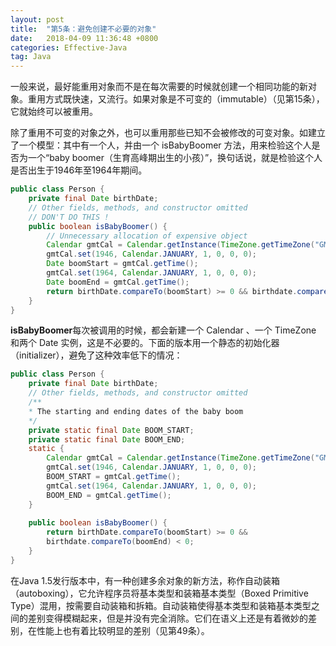 ```yaml
---
layout: post
title:  "第5条：避免创建不必要的对象"
date:   2018-04-09 11:36:48 +0800
categories: Effective-Java
tag: Java
---
```



一般来说，最好能重用对象而不是在每次需要的时候就创建一个相同功能的新对象。重用方式既快速，又流行。如果对象是不可变的（immutable）（见第15条），它就始终可以被重用。

除了重用不可变的对象之外，也可以重用那些已知不会被修改的可变对象。如建立了一个模型：其中有一个人，并由一个 isBabyBoomer 方法，用来检验这个人是否为一个“baby boomer（生育高峰期出生的小孩）”，换句话说，就是检验这个人是否出生于1946年至1964年期间。
```java
public class Person {
    private final Date birthDate;
    // Other fields, methods, and constructor omitted
    // DON'T DO THIS !
    public boolean isBabyBoomer() {
        // Unnecessary allocation of expensive object
        Calendar gmtCal = Calendar.getInstance(TimeZone.getTimeZone("GMT"));
        gmtCal.set(1946, Calendar.JANUARY, 1, 0, 0, 0);
        Date boomStart = gmtCal.getTime();
        gmtCal.set(1964, Calendar.JANUARY, 1, 0, 0, 0);
        Date boomEnd = gmtCal.getTime();
        return birthDate.compareTo(boomStart) >= 0 && birthdate.compareTo(boomEnd) < 0;
    }
}
```
**isBabyBoomer**每次被调用的时候，都会新建一个 Calendar 、一个 TimeZone 和两个 Date 实例，这是不必要的。下面的版本用一个静态的初始化器（initializer），避免了这种效率低下的情况：
```java
public class Person {
    private final Date birthDate;
    // Other fields, methods, and constructor omitted
    /**
    * The starting and ending dates of the baby boom
    */
    private static final Date BOOM_START;
    private static final Date BOOM_END;
    static {
        Calendar gmtCal = Calendar.getInstance(TimeZone.getTimeZone("GMT"));
        gmtCal.set(1946, Calendar.JANUARY, 1, 0, 0, 0);
        BOOM_START = gmtCal.getTime();
        gmtCal.set(1964, Calendar.JANUARY, 1, 0, 0, 0);
        BOOM_END = gmtCal.getTime();
    }
    
    public boolean isBabyBoomer() {
        return birthDate.compareTo(boomStart) >= 0 &&
        birthdate.compareTo(boomEnd) < 0;
    }
}
```

在Java 1.5发行版本中，有一种创建多余对象的新方法，称作自动装箱（autoboxing），它允许程序员将基本类型和装箱基本类型（Boxed Primitive Type）混用，按需要自动装箱和拆箱。自动装箱使得基本类型和装箱基本类型之间的差别变得模糊起来，但是并没有完全消除。它们在语义上还是有着微妙的差别，在性能上也有着比较明显的差别（见第49条）。
